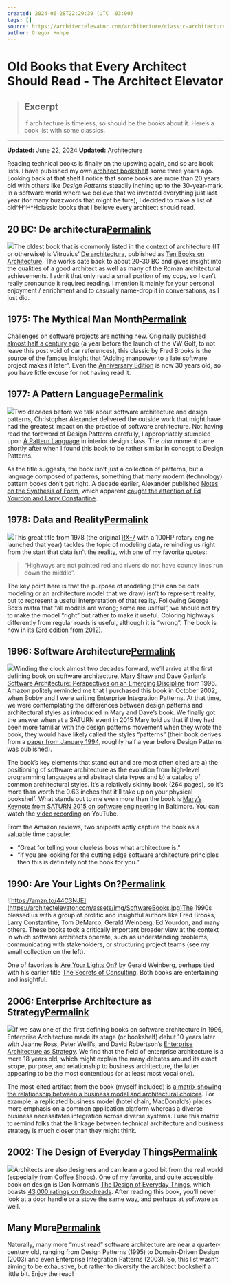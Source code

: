 ```yaml
---
created: 2024-06-28T22:29:39 (UTC -03:00)
tags: []
source: https://architectelevator.com/architecture/classic-architecture-books/?ref=dailydev
author: Gregor Hohpe
---
```


# Old Books that Every Architect Should Read - The Architect Elevator

> ## Excerpt
> If architecture is timeless, so should be the books about it. Here’s a book list with some classics.

---
**Updated:** June 22, 2024 **Updated:** [Architecture](https://architectelevator.com/categories/#architecture)

Reading technical books is finally on the upswing again, and so are book lists. I have published my own [architect bookshelf](https://architectelevator.com/architecture/architect-bookshelf/) some three years ago. Looking back at that shelf I notice that some books are more than 20 years old with others like _Design Patterns_ steadily inching up to the 30-year-mark. In a software world where we believe that we invented everything just last year (for many buzzwords that might be ture), I decided to make a list of old^H^H^Hclassic books that I believe every architect should read.

## 20 BC: De architectura[Permalink](https://architectelevator.com/architecture/classic-architecture-books/?ref=dailydev#20-bc-de-architectura "Permalink")

[![](https://architectelevator.com/assets/img/book_0486206459.jpg)](https://amzn.to/44zn6BM "Amazon")The oldest book that is commonly listed in the context of architecture (IT or otherwise) is Vitruvius’ [De architectura](https://en.wikipedia.org/wiki/De_architectura "Wikipedia"), published as [Ten Books on Architecture](https://amzn.to/44zn6BM "Amazon"). The works date back to about 20-30 BC and gives insight into the qualities of a good architect as well as many of the Roman architectural achievements. I admit that only read a small portion of my copy, so I can’t really pronounce it required reading. I mention it mainly for your personal enjoyment / enrichment and to casually name-drop it in conversations, as I just did.

## 1975: The Mythical Man Month[Permalink](https://architectelevator.com/architecture/classic-architecture-books/?ref=dailydev#1975-the-mythical-man-month "Permalink")

Challenges on software projects are nothing new. Originally [published almost half a century ago](https://www.google.com/books/edition/The_Mythical_Man_month/gWgPAQAAMAAJ) (a year before the launch of the VW Golf, to not leave this post void of car references), this classic by Fred Brooks is the source of the famous insight that “Adding manpower to a late software project makes it later”. Even the [Anniversary Edition](https://amzn.to/3yrlbF4 "Amazon") is now 30 years old, so you have little excuse for not having read it.

## 1977: A Pattern Language[Permalink](https://architectelevator.com/architecture/classic-architecture-books/?ref=dailydev#1977-a-pattern-language "Permalink")

[![](https://architectelevator.com/assets/img/book_0195019199.jpg)](https://amzn.to/4czbaEE "Amazon")Two decades before we talk about software architecture and design patterns, Christopher Alexander delivered the outside work that might have had the greatest impact on the practice of software architecture. Not having read the foreword of Design Patterns carefully, I appropriately stumbled upon [A Pattern Language](https://amzn.to/4czbaEE) in interior design class. The _aha_ moment came shortly after when I found this book to be rather similar in concept to Design Patterns.

As the title suggests, the book isn’t just a collection of patterns, but a language composed of patterns, something that many modern (technology) pattern books don’t get right. A decade earlier, Alexander published [Notes on the Synthesis of Form](https://amzn.to/4bjhYp0), which apparent [caught the attention of Ed Yourdon and Larry Constantine](https://codetojoy.blogspot.com/2009/04/historical-footnote-on-design-patterns.html).

## 1978: Data and Reality[Permalink](https://architectelevator.com/architecture/classic-architecture-books/?ref=dailydev#1978-data-and-reality "Permalink")

[![](https://architectelevator.com/assets/img/book_1585009709.jpg)](https://amzn.to/44LctxG "Amazon")This great title from 1978 (the original [RX-7](https://en.wikipedia.org/wiki/Mazda_RX-7#Series_1_(1978%E2%80%931980)) with a 100HP rotary engine launched that year) tackles the topic of modeling data, reminding us right from the start that data isn’t the reality, with one of my favorite quotes:

> “Highways are not painted red and rivers do not have county lines run down the middle”.

The key point here is that the purpose of modeling (this can be data modeling or an architecture model that we draw) isn’t to represent reality, but to represent a useful interpretation of that reality. Following George Box’s matra that “all models are wrong; some are useful”, we should not try to make the model “right” but rather to make it useful. Coloring highways differently from regular roads is useful, although it is “wrong”. The book is now in its ([3rd edition from 2012](https://amzn.to/44LctxG "Amazon")).

## 1996: Software Architecture[Permalink](https://architectelevator.com/architecture/classic-architecture-books/?ref=dailydev#1996-software-architecture "Permalink")

[![](https://architectelevator.com/assets/img/book_0131829572.jpg)](https://amzn.to/3sHN7BA "Amazon")Winding the clock almost two decades forward, we’ll arrive at the first defining book on software architecture, Mary Shaw and Dave Garlan’s [Software Architecture: Perspectives on an Emerging Discipline](https://amzn.to/3sHN7BA "Amazon") from 1996. Amazon politely reminded me that I purchased this book in October 2002, when Bobby and I were writing Enterprise Integration Patterns. At that time, we were contemplating the differences between design patterns and architectural styles as introduced in Mary and Dave’s book. We finally got the answer when at a SATURN event in 2015 Mary told us that if they had been more familiar with the design patterns movement when they wrote the book, they would have likely called the styles “patterns” (their book derives from a [paper from January 1994](https://resources.sei.cmu.edu/library/asset-view.cfm?assetid=12235 "SEI"), roughly half a year before Design Patterns was published).

The book’s key elements that stand out and are most often cited are a) the positioning of software architecture as the evolution from high-level programming languages and abstract data types and b) a catalog of common architectural styles. It’s a relatively skinny book (264 pages), so it’s more than worth the 0.63 inches that it’ll take up on your physical bookshelf. What stands out to me even more than the book is [Mary’s Keynote from SATURN 2015 on software engineering](https://www.enterpriseintegrationpatterns.com/ramblings/84_saturn.html#maryshaw "eaipatterns.com") in Baltimore. You can watch the [video recording](https://www.youtube.com/watch?v=S03bsjs2YnQ "YouTube") on YouTube.

From the Amazon reviews, two snippets aptly capture the book as a valuable time capsule:

-   “Great for telling your clueless boss what architecture is.”
-   “If you are looking for the cutting edge software architecture principles then this is definitely not the book for you.”

## 1990: Are Your Lights On?[Permalink](https://architectelevator.com/architecture/classic-architecture-books/?ref=dailydev#1990-are-your-lights-on "Permalink")

![https://amzn.to/44C3NJE](https://architectelevator.com/assets/img/SoftwareBooks.jpg)The 1990s blessed us with a group of prolific and insightful authors like Fred Brooks, Larry Constantine, Tom DeMarco, Gerald Weinberg, Ed Yourdon, and many others. These books took a critically important broader view at the context in which software architects operate, such as understanding problems, communicating with stakeholders, or structuring project teams (see my small collection on the left).

One of favorites is [Are Your Lights On?](https://amzn.to/3JXTvu1 "Amazon") by Gerald Weinberg, perhaps tied with his earlier title [The Secrets of Consulting](https://amzn.to/3JZc1lM "Amazon"). Both books are entertaining and insightful.

## 2006: Enterprise Architecture as Strategy[Permalink](https://architectelevator.com/architecture/classic-architecture-books/?ref=dailydev#2006-enterprise-architecture-as-strategy "Permalink")

[![](https://architectelevator.com/assets/img/book_1591398398.jpg)](https://amzn.to/3Wyz6mQ "Amazon")If we saw one of the first defining books on software architecture in 1996, Enterprise Architecture made its stage (or bookshelf) debut 10 years later with Jeanne Ross, Peter Weill’s, and David Robertson’s [Enterprise Architecture as Strategy](https://amzn.to/3Wyz6mQ "Amazon"). We find that the field of enterprise architecture is a mere 18 years old, which might explain the many debates around its exact scope, purpose, and relationship to business architecture, the latter appearing to be the most contentious (or at least most vocal one).

The most-cited artifact from the book (myself included) is [a matrix showing the relationship between a business model and architectural choices](https://cisr.mit.edu/publication/2005_12_3C_OperatingModels "MIT CISR"). For example, a replicated business model (hotel chain, MacDonald’s) places more emphasis on a common application platform whereas a diverse business necessitates integration across diverse systems. I use this matrix to remind folks that the linkage between technical architecture and business strategy is much closer than they might think.

## 2002: The Design of Everyday Things[Permalink](https://architectelevator.com/architecture/classic-architecture-books/?ref=dailydev#2002-the-design-of-everyday-things "Permalink")

[![](https://architectelevator.com/assets/img/book_9780465050659.jpg)](https://amzn.to/3UQTL2S "Amazon")Architects are also designers and can learn a good bit from the real world (especially from [Coffee Shops](https://www.enterpriseintegrationpatterns.com/ramblings/18_starbucks.html "Enterprise Integration Patterns")). One of my favorite, and quite accessible book on design is Don Norman’s [The Design of Everyday Things](https://amzn.to/3UQTL2S "Amazon"), which boasts [43,000 ratings on Goodreads](https://www.goodreads.com/book/show/840.The_Design_of_Everyday_Things). After reading this book, you’ll never look at a door handle or a stove the same way, and perhaps at software as well.

## Many More[Permalink](https://architectelevator.com/architecture/classic-architecture-books/?ref=dailydev#many-more "Permalink")

Naturally, many more “must read” software architecture are near a quarter-century old, ranging from Design Patterns (1995) to Domain-Driven Design (2003) and even Enterprise Integration Patterns (2003). So, this list wasn’t aiming to be exhaustive, but rather to diversify the architect bookshelf a little bit. Enjoy the read!
